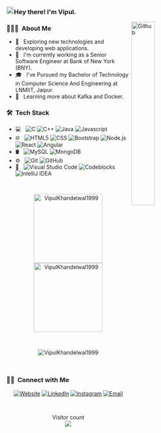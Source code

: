 ### <img src="github_hello.gif" width="20px">Hey there! I'm Vipul.
<img width="35%" align="right" alt="Github" src="https://user-images.githubusercontent.com/48678280/88862734-4903af80-d201-11ea-968b-9c939d88a37c.gif" />
<h3> 👨🏻‍💻 &nbsp;About Me </h3>
  
- 🤔 &nbsp; Exploring new technologies and developing web applications.
- 💼 &nbsp; I'm currently working as a Senior Software Engineer at Bank of New York (BNY).
- 🎓 &nbsp; I've Pursued my Bachelor of Technology in Computer Science And Engineering at LNMIIT, Jaipur.
- 🌱 &nbsp; Learning more about Kafka and Docker.

<h3> 🛠 &nbsp;Tech Stack</h3>

- 💻 &nbsp;
  ![C](https://img.shields.io/badge/-C-333333?style=flat&logo=C&logoColor=007396)
  ![C++](https://img.shields.io/badge/-C++-333333?style=flat&logo=C%2B%2B&logoColor=00599C)
  ![Java](https://img.shields.io/badge/java-%23ED8B00.svg?style=for-the-badge&logo=openjdk&logoColor=white)
  ![Javascript](https://img.shields.io/badge/-Javascript-333333?style=flat&logo=javascript)
- 🌐 &nbsp;
  ![HTML5](https://img.shields.io/badge/-HTML5-333333?style=flat&logo=HTML5)
  ![CSS](https://img.shields.io/badge/-CSS-333333?style=flat&logo=CSS3&logoColor=1572B6)
  ![Bootstrap](https://img.shields.io/badge/-Bootstrap-333333?style=flat&logo=bootstrap&logoColor=563D7C)
  ![Node.js](https://img.shields.io/badge/-Node.js-333333?style=flat&logo=node.js)
  ![React](https://img.shields.io/badge/-React-333333?style=flat&logo=react)
  ![Angular](https://img.shields.io/badge/angular-%23DD0031.svg?style=for-the-badge&logo=angular&logoColor=white)
- 🛢 &nbsp;
  ![MySQL](https://img.shields.io/badge/-MySQL-333333?style=flat&logo=mysql)
  ![MongoDB](https://img.shields.io/badge/-MongoDB-333333?style=flat&logo=mongodb)
- ⚙️ &nbsp;
  ![Git](https://img.shields.io/badge/-Git-333333?style=flat&logo=git)
  ![GitHub](https://img.shields.io/badge/-GitHub-333333?style=flat&logo=github)
- 🔧 &nbsp;
  ![Visual Studio Code](https://img.shields.io/badge/-Visual%20Studio%20Code-333333?style=flat&logo=visual-studio-code&logoColor=007ACC)
  ![Codeblocks](https://img.shields.io/badge/-CodeBlocks-333333?style=flat&logo=codeblocks)
  ![IntelliJ IDEA](https://img.shields.io/badge/IntelliJIDEA-000000.svg?style=for-the-badge&logo=intellij-idea&logoColor=white)
<br/>
<p  align="center">
<a href="https://github.com/VipulKhandelwal1999">
  <img height="180em" src="https://github-readme-stats.vercel.app/api?username=VipulKhandelwal1999&show_icons=true&theme=dracula&title_color=fcfcfc&text_color=f3f2f2&locale=en" alt="VipulKhandelwal1999" />
  <img height="180em" src="https://github-readme-stats.vercel.app/api/top-langs/?username=VipulKhandelwal1999&show_icons=true&theme=dracula&title_color=ffffff&text_color=ffffff&locale=en&layout=compact" alt="VipulKhandelwal1999" />
</a>
  </p>
<br/>
<p align="center"><img align="center" src="https://github-readme-streak-stats.herokuapp.com/?user=VipulKhandelwal1999&theme=dark" alt="VipulKhandelwal1999" /></p><br />
<h3> 🤝🏻 &nbsp;Connect with Me </h3>

<p align="center">
<a href="https://vipul-khandelwal.netlify.app/"><img alt="Website" src="https://img.shields.io/badge/Website-My Portfolio-blue?style=flat-square&logo=google-chrome"></a>
<a href="https://www.linkedin.com/in/vipulkhandelwal1605/"><img alt="LinkedIn" src="https://img.shields.io/badge/LinkedIn-Vipul%20Khandelwal-blue?style=flat-square&logo=linkedin"></a>
<a href="https://www.instagram.com/vipulk1605/"><img alt="Instagram" src="https://img.shields.io/badge/Instagram-vipulk1605-blue?style=flat-square&logo=instagram"></a>
<a href="mailto:khandelwal.vipul1605@gmail.com"><img alt="Email" src="https://img.shields.io/badge/Email-khandelwal.vipul1605@gmail.com-blue?style=flat-square&logo=gmail"></a>
</p>

<br>
<p align="center"> 
  Visitor count<br>
  <img src="https://profile-counter.glitch.me/VipulKhandelwal1999/count.svg" />
</p>
